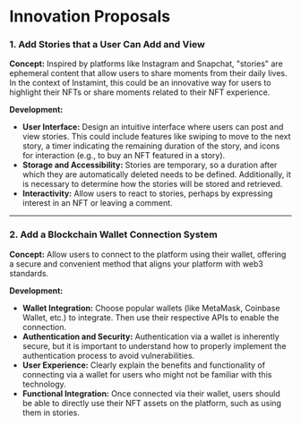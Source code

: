 # Innovation Proposals

### 1. Add Stories that a User Can Add and View

**Concept:**
Inspired by platforms like Instagram and Snapchat, "stories" are ephemeral content that allow users to share moments from their daily lives. In the context of Instamint, this could be an innovative way for users to highlight their NFTs or share moments related to their NFT experience.

**Development:**

- **User Interface:**
  Design an intuitive interface where users can post and view stories. This could include features like swiping to move to the next story, a timer indicating the remaining duration of the story, and icons for interaction (e.g., to buy an NFT featured in a story).
- **Storage and Accessibility:**
  Stories are temporary, so a duration after which they are automatically deleted needs to be defined. Additionally, it is necessary to determine how the stories will be stored and retrieved.
- **Interactivity:**
  Allow users to react to stories, perhaps by expressing interest in an NFT or leaving a comment.

---

### 2. Add a Blockchain Wallet Connection System

**Concept:**
Allow users to connect to the platform using their wallet, offering a secure and convenient method that aligns your platform with web3 standards.

**Development:**

- **Wallet Integration:**
  Choose popular wallets (like MetaMask, Coinbase Wallet, etc.) to integrate. Then use their respective APIs to enable the connection.
- **Authentication and Security:**
  Authentication via a wallet is inherently secure, but it is important to understand how to properly implement the authentication process to avoid vulnerabilities.
- **User Experience:**
  Clearly explain the benefits and functionality of connecting via a wallet for users who might not be familiar with this technology.
- **Functional Integration:**
  Once connected via their wallet, users should be able to directly use their NFT assets on the platform, such as using them in stories.
